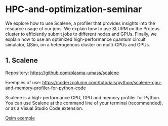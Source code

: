 # HPC-and-optimization-seminar

We explore how to use Scalene, a profiler that provides insights into the resource usage of our jobs. We explain how to use SLURM on the Proteus cluster to efficiently submit jobs to different nodes and GPUs. Finally, we explain how to use an optimized high-performance quantum circuit simulator, QSim, on a heterogenous cluster on multi-CPUs and GPUs.

## 1. Scalene

Repository: https://github.com/plasma-umass/scalene

Exemples of use: https://coderzcolumn.com/tutorials/python/scalene-cpu-and-memory-profiler-for-python-code

Scalene is a high-performance CPU, GPU and memory profiler for Python. You can use Scalene at the command line of your terminal (recommended), or as a Visual Studio Code extension.

[Qsim exemple](Qsim_seminar.ipynb)
